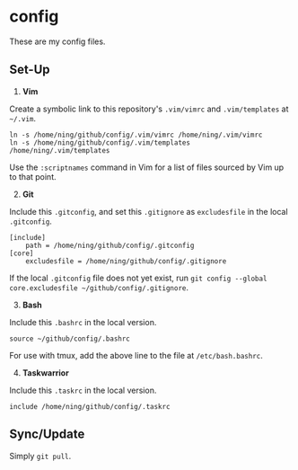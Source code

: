 config
======

These are my config files. 

Set-Up
------
1. **Vim**

Create a symbolic link to this repository's `.vim/vimrc` and `.vim/templates` at `~/.vim`.

```
ln -s /home/ning/github/config/.vim/vimrc /home/ning/.vim/vimrc
ln -s /home/ning/github/config/.vim/templates /home/ning/.vim/templates
```

Use the `:scriptnames` command in Vim for a list of files sourced by Vim up to that point.

2. **Git**

Include this `.gitconfig`, and set this `.gitignore` as `excludesfile` in the local `.gitconfig`.

```
[include]
    path = /home/ning/github/config/.gitconfig
[core]
	excludesfile = /home/ning/github/config/.gitignore
```

If the local `.gitconfig` file does not yet exist, run `git config --global core.excludesfile ~/github/config/.gitignore`.

3. **Bash**

Include this `.bashrc` in the local version.

```
source ~/github/config/.bashrc
```

For use with tmux, add the above line to the file at `/etc/bash.bashrc`.

4. **Taskwarrior**

Include this `.taskrc` in the local version.

```
include /home/ning/github/config/.taskrc
```

Sync/Update
-----------
Simply `git pull`.
